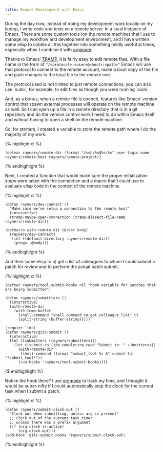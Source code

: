 ```yaml
---
title: Remote Development with Emacs
---
```


During the day now, instead of doing my development work locally on my laptop, I write code and tests on a remote server. In a local instance of Emacs. There are some custom tools (on the remote machine) that I use to manage my workflow and development environment, and I have written some elisp to cobble all this together into something mildly useful at times, especially when I combine it with [orgmode][].

Thanks to Emacs' [TRAMP][], it is fairly easy to edit remote files. With a file name in the form of `"/<protocol>:<user>@<host>:<path>"` Emacs will use that protocol to connect to the remote account, make a local copy of the file and push changes to the local file to the remote one.

<aside>
The protocol used is not limited to just remote connections; you can also use `sudo`, for example, to edit files as though you were running `sudo`.
</aside>

And, as a bonus, when a remote file is opened, features like Emacs' version control that spawn external processes will operate on the remote machine as well. So I can open up a file in a remote directory that is in a git repository and do the version control work I need to do within Emacs itself and without having to open a shell on the remote machine.

So, for starters, I created a variable to store the remote path where I do the majority of my work.

{% highlight cl %}

    (defvar rayners/remote-dir (format "/ssh:%s@%s:%s" user-login-name rayners/remote-host rayners/remote-project))

{% endhighlight %}

Next, I created a function that would make sure the proper initialization steps were taken with the connection and a macro that I could use to evaluate elisp code in the context of the remote machine.

{% highlight cl %}

    (defun rayners/dev-connect ()
      "Make sure we've setup a connection to the remote host"
      (interactive)
      (tramp-maybe-open-connection (tramp-dissect-file-name rayners/remote-dir))
    
    (defmacro with-remote-dir (&rest body)
      (rayners/dev-connect)
      `(let ((default-directory rayners/remote-dir))
        (progn ,@body)))

{% endhighlight %}

And then some elisp to a) get a list of colleagues to whom I could submit a patch for review and b) perform the actual patch submit.

{% highlight cl %}

    (defvar rayners/tool-submit-hooks nil "hook variable for patches that are being submitted")

    (defun rayners/submitters ()
      (interactive)
      (with-remote-dir
        (with-temp-buffer
          (shell-command "shell_command_to_get_colleague_list" t)
          (split-string (buffer-string)))))
    
    (require 'ido)
    (defun rayners/gitc-submit ()
      (interactive)
      (let ((submitters (rayners/submitters)))
        (let ((submit-to (ido-completing-read "Submit to: " submitters)))
          (with-remote-dir
           (shell-command (format "submit_tool %s &" submit-to) "*submit_tool*"))
          (run-hooks 'rayners/tool-submit-hooks))))

{$ endhighlight %}

Notice the hook there? I use [orgmode][] to track my time, and I thought it would be super-nifty if I could automatically stop the clock for the current task when I submit a patch.

{% highlight cl %}

    (defun rayners/submit-clock-out ()
      "Clock out when submitting, unless arg is present"
      ;; clock out of the current task timer
      ;; unless there was a prefix argument
      (if (org-clock-is-active)
          (org-clock-out)))
    (add-hook 'gitc-submit-hooks 'rayners/submit-clock-out)

{% endhighlight %}

  [orgmode]: http://orgmode.org/
  [TRAMP]: http://www.emacswiki.org/cgi-bin/wiki/TrampMode
  
